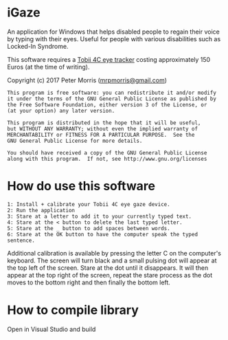 iGaze
=========

An application for Windows that helps disabled people to regain their
voice by typing with their eyes. Useful for people with various disabilities
such as Locked-In Syndrome.

This software requires a [Tobii 4C eye tracker](https://tobiigaming.com/eye-tracker-4c/) costing
approximately 150 Euros (at the time of writing).

Copyright (c) 2017 Peter Morris (mrpmorris@gmail.com)

    This program is free software: you can redistribute it and/or modify
    it under the terms of the GNU General Public License as published by
    the Free Software Foundation, either version 3 of the License, or
    (at your option) any later version.

    This program is distributed in the hope that it will be useful,
    but WITHOUT ANY WARRANTY; without even the implied warranty of
    MERCHANTABILITY or FITNESS FOR A PARTICULAR PURPOSE.  See the
    GNU General Public License for more details.

    You should have received a copy of the GNU General Public License
    along with this program.  If not, see http://www.gnu.org/licenses

How do use this software
========================
    1: Install + calibrate your Tobii 4C eye gaze device. 
    2: Run the application
    3: Stare at a letter to add it to your currently typed text.
    4: Stare at the < button to delete the last typed letter.
    5: Stare at the _ button to add spaces between words.
    6: Stare at the OK button to have the computer speak the typed sentence.

Additional calibration is available by pressing the letter C on the computer's keyboard.
The screen will turn black and a small pulsing dot will appear at the top left of the screen.
Stare at the dot until it disappears. It will then appear at the top right of the screen,
repeat the stare process as the dot moves to the bottom right and then finally the bottom left.


How to compile library  
=========
Open in Visual Studio and build


